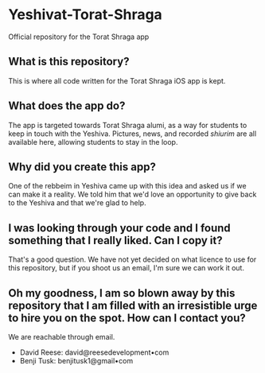 # Yeshivat-Torat-Shraga
Official repository for the Torat Shraga app

## What is this repository?
This is where all code written for the Torat Shraga iOS app is kept.

## What does the app do?
The app is targeted towards Torat Shraga alumi, as a way for students to keep in touch with the Yeshiva.
Pictures, news, and recorded _shiurim_ are all available here, allowing students to stay in the loop.

## Why did you create this app?
One of the rebbeim in Yeshiva came up with this idea and asked us if we can make it a reality.
We told him that we'd love an opportunity to give back to the Yeshiva and that we're glad to help.

## I was looking through your code and I found something that I really liked. Can I copy it?
That's a good question. We have not yet decided on what licence to use for this repository,
but if you shoot us an email, I'm sure we can work it out.

## Oh my goodness, I am so blown away by this repository that I am filled with an irresistible urge to hire you on the spot. How can I contact you?
We are reachable through email.
- David Reese: david@reesedevelopment•com
- Benji Tusk: benjitusk1@gmail•com
